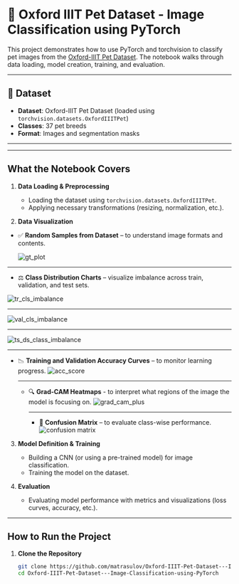 # 🐶 Oxford IIIT Pet Dataset - Image Classification using PyTorch

This project demonstrates how to use PyTorch and torchvision to classify pet images from the [Oxford-IIIT Pet Dataset](https://www.robots.ox.ac.uk/~vgg/data/pets/). The notebook walks through data loading, model creation, training, and evaluation.

---

## 📁 Dataset

- **Dataset**: Oxford-IIIT Pet Dataset (loaded using `torchvision.datasets.OxfordIIITPet`)
- **Classes**: 37 pet breeds
- **Format**: Images and segmentation masks

---

---

## What the Notebook Covers

1. **Data Loading & Preprocessing**  
   - Loading the dataset using `torchvision.datasets.OxfordIIITPet`.
   - Applying necessary transformations (resizing, normalization, etc.).

2. **Data Visualization**  
- ✅ **Random Samples from Dataset** – to understand image formats and contents.
  
  ![gt_plot](https://github.com/user-attachments/assets/2d8525f2-d00f-420e-b04c-87a9822ca1c8)

---
- ⚖️ **Class Distribution Charts** – visualize imbalance across train, validation, and test sets.

![tr_cls_imbalance](https://github.com/user-attachments/assets/e4c46aeb-1ba2-481c-87d1-fc209428aebe)

---
![val_cls_imbalance](https://github.com/user-attachments/assets/2e937401-ad04-4d70-96fb-b504c8d5f25f)

---
![ts_ds_class_imbalance](https://github.com/user-attachments/assets/ccb67355-31c3-405a-b54c-02468cbc0259)

---

- 📉 **Training and Validation Accuracy Curves** – to monitor learning progress.
  ![acc_score](https://github.com/user-attachments/assets/44238ef6-74c3-4036-a9ff-3c9992dbc11e)

  ---
  - 🔍 **Grad-CAM Heatmaps** - to interpret what regions of the image the model is focusing on.
    ![grad_cam_plus](https://github.com/user-attachments/assets/fb366824-660d-46df-b960-30339a9771bd)

    ---
    - 🔀 **Confusion Matrix** – to evaluate class-wise performance.
      ![confusion matrix](https://github.com/user-attachments/assets/ed801bec-05a6-4065-9a0e-3b78e4d2f4d4)



3. **Model Definition & Training**  
   - Building a CNN (or using a pre-trained model) for image classification.
   - Training the model on the dataset.

4. **Evaluation**  
   - Evaluating model performance with metrics and visualizations (loss curves, accuracy, etc.).

---

## How to Run the Project

1. **Clone the Repository**
   ```bash
   git clone https://github.com/matrasulov/Oxford-IIIT-Pet-Dataset---Image-Classification-using-PyTorch.git
   cd Oxford-IIIT-Pet-Dataset---Image-Classification-using-PyTorch
